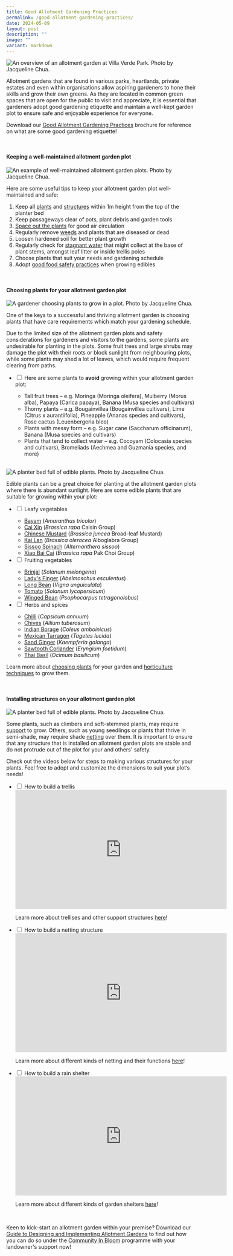 ```yaml
---
title: Good Allotment Gardening Practices
permalink: /good-allotment-gardening-practices/
date: 2024-05-09
layout: post
description: ""
image: ""
variant: markdown
---
```

<section>
	<img title="An overview of an allotment garden at Villa Verde Park. Photo by Jacqueline Chua." src="/images/Garden%20design/VillaVerdeAllotments__2_JacquelineChua.jpg"> 
	
<p>Allotment gardens that are found in various parks, heartlands, private estates and even within organisations allow aspiring gardeners to hone their skills and grow their own greens. As they are located in common green spaces that are open for the public to visit and appreciate, it is essential that gardeners adopt good gardening etiquette and maintain a well-kept garden plot to ensure safe and enjoyable experience for everyone.</p>
	
<p>Download our <a href="/files/good%20allotment%20gardening%20practices%20brochure.pdf">Good Allotment Gardening Practices</a> brochure for reference on what are some good gardening etiquette!</p>
</section>
<br>									 
<section>
	<h4>Keeping a well-maintained allotment garden plot</h4>
	<img title="An example of well-maintained allotment garden plots. Photo by Jacqueline Chua." src="/images/Hardscapes/PlanterBed%20(18).jpg">
	<p>Here are some useful tips to keep your allotment garden plot well-maintained and safe:</p>
	<ol>
		<li>Keep all <a href="/page-index/horticulture-techniques/pruning/"> plants</a> and <a href="/page-index/hardscapes/hardscapes/"> structures</a> within 1m height from the top of the planter bed</li>
		<li>Keep passageways clear of pots, plant debris and garden tools</li>
		<li><a href="/page-index/horticulture-techniques/plant-spacing/"> Space out the plants</a> for good air circulation</li>
		<li>Regularly remove <a href="/page-index/horticulture-techniques/weeding/">weeds</a> and plants that are diseased or dead</li>
		<li>Loosen hardened soil for better plant growth</li>
		<li>Regularly check for <a href="/page-index/housekeeping/keeping-gardens-mosquito-free/">stagnant water</a> that might collect at the base of plant stems, amongst leaf litter or inside trellis poles</li>
		<li>Choose plants that suit your needs and gardening schedule</li>
		<li>Adopt <a href="/files/good%20food%20safety%20practices%20when%20growing%20edibles%20poster.pdf"> good food safety practices</a> when growing edibles
	</li></ol>
</section>
<br> 
<section>
	<h4>Choosing plants for your allotment garden plot</h4>
	<img title="A gardener choosing plants to grow in a plot. Photo by Jacqueline Chua." src="/images/Gardeners/Planting%20(4).jpg">
	<p>One of the keys to a successful and thriving allotment garden is choosing plants that have care requirements which match your gardening schedule.</p>
	<p>Due to the limited size of the allotment garden plots and safety considerations for gardeners and visitors to the gardens, some plants are undesirable for planting in the plots. Some fruit trees and large shrubs may damage the plot with their roots or block sunlight from neighbouring plots, while some plants may shed a lot of leaves, which would require frequent clearing from paths.</p> 
		<ul class="jekyllcodex_accordion">
		<li><input type="checkbox" id="accordion1">
		<label for="accordion1">Here are some plants to <b>avoid</b> growing within your allotment garden plot:</label><div>
			<ul>
				<li>Tall fruit trees – e.g. Moringa (Moringa oleifera), Mulberry (Morus alba), Papaya (Carica papaya), Banana (Musa species and cultivars)</li>
				<li>Thorny plants – e.g. Bougainvillea (Bougainvillea cultivars), Lime (Citrus x aurantiifolia), Pineapple (Ananas species and cultivars), Rose cactus (Leuenbergeria bleo)</li>
				<li>Plants with messy form – e.g. Sugar cane (Saccharum officinarum), Banana (Musa species and cultivars)</li>
				<li>Plants that tend to collect water – e.g. Cocoyam (Colocasia species and cultivars), Bromeliads (Aechmea and Guzmania species, and more)</li>
			</ul>
			</div></li>
			</ul>
</section>
<br>
<section>
	<img title="A planter bed full of edible plants. Photo by Jacqueline Chua." src="/images/Garden%20design/BishanEastZone6_JacChua%20(2).jpg">
	<p>Edible plants can be a great choice for planting at the allotment garden plots where there is abundant sunlight. Here are some edible plants that are suitable for growing within your plot:</p>
	<ul class="jekyllcodex_accordion">
		<li><input type="checkbox" id="accordion2">
		<label for="accordion2">Leafy vegetables</label><div>
			<ul>
				<li><a href="/page-index/edible-plants/bayam">Bayam</a> (<em>Amaranthus tricolor</em>)</li>
				<li><a href="/page-index/edible-plants/cai-xin">Cai Xin</a> (<em>Brassica rapa</em> Caisin Group)</li>
				<li><a href="/page-index/edible-plants/chinese-mustard">Chinese Mustard</a> (<em>Brassica juncea</em> Broad-leaf Mustard)</li>
				<li><a href="/page-index/edible-plants/kai-lan">Kai Lan</a> (<em>Brassica oleracea</em> Alboglabra Group)</li>
				<li><a href="/page-index/edible-plants/sissoo-spinach">Sissoo Spinach</a> (<em>Alternanthera sissoo</em>)</li>
				<li><a href="/page-index/edible-plants/xiao-bai-cai">Xiao Bai Cai</a> (<em>Brassica rapa</em> Pak Choi Group)</li>
			</ul>
			</div></li>
		<li><input type="checkbox" id="accordion3">
		<label for="accordion3">Fruiting vegetables</label><div>
			<ul>
				<li><a href="/page-index/edible-plants/brinjal">Brinjal</a> (<em>Solanum melongena</em>)</li>
				<li><a href="/page-index/edible-plants/ladys-finger">Lady's Finger</a> (<em>Abelmoschus esculentus</em>)</li>
				<li><a href="/page-index/edible-plants/long-bean">Long Bean</a> (<em>Vigna unguiculata</em>)</li>
				<li><a href="/page-index/edible-plants/tomato">Tomato</a> (<em>Solanum lycopersicum</em>)</li>
				<li><a href="/page-index/edible-plants/winged-bean">Winged Bean</a> (<em>Psophocarpus tetragonolobus</em>)</li>
			</ul></div>
		</li>
		<li><input type="checkbox" id="accordion4">
		<label for="accordion4">Herbs and spices</label><div>
			<ul>
				<li><a href="/page-index/edible-plants/chilli">Chilli</a> (<em>Capsicum annuum</em>)</li>
				<li><a href="/page-index/edible-plants/chives">Chives</a> (<em>Allium tuberosum</em>)</li>
				<li><a href="/page-index/edible-plants/indian-borage">Indian Borage</a> (<em>Coleus amboinicus</em>)</li>
				<li><a href="/page-index/edible-plants/mexican-tarragon">Mexican Tarragon</a> (<em>Tagetes lucida</em>)</li>
				<li><a href="/page-index/edible-plants/sand-ginger">Sand Ginger</a> (<em>Kaempferia galanga</em>)</li>
				<li><a href="/page-index/edible-plants/sawtooth-coriander">Sawtooth Coriander</a> (<em>Eryngium foetidum</em>)</li>
				<li><a href="/page-index/edible-plants/thai-basil">Thai Basil</a> (<em>Ocimum basilicum</em>)</li>
			</ul></div>
		</li>
	</ul>
		<p>Learn more about <a href="/page-index/horticulture-techniques/choosing-plants/">choosing plants</a> for your garden and <a href="/learn-more-about-gardening/horticulture-techniques/">horticulture techniques</a> to grow them.</p>
</section>
<br>
<section>
	<h4>Installing structures on your allotment garden plot</h4>
		<img title="A planter bed full of edible plants. Photo by Jacqueline Chua." src="/images/Hardscapes/whitenetting_jacquelinechua.jpg">
	<p>Some plants, such as climbers and soft-stemmed plants, may require <a href="/page-index/hardscapes/staking/">support</a> to grow. Others, such as young seedlings or plants that thrive in semi-shade, may require shade <a href="/page-index/hardscapes/netting/">netting</a> over them. It is important to ensure that any structure that is installed on allotment garden plots are stable and do not protrude out of the plot for your and others' safety.</p>
	<p>Check out the videos below for steps to making various structures for your plants. Feel free to adopt and customize the dimensions to suit your plot’s needs!</p>
	<ul class="jekyllcodex_accordion">
		<li><input type="checkbox" id="accordion5">
		<label for="accordion5">How to build a trellis</label><div>
				<iframe allowfullscreen="" allow="accelerometer; autoplay; clipboard-write; encrypted-media; gyroscope; picture-in-picture; web-share" frameborder="0" title="YouTube video player" src="https://www.youtube.com/embed/Dn8DsL5TNE8?si=QbPynNnHLyqVEUxu" height="315" width="560"></iframe> 						
			<p>Learn more about trellises and other support structures <a href="/page-index/hardscapes/trellises/">here</a>! </p>
			</div>
		</li>
		<li><input type="checkbox" id="accordion6">
					<label for="accordion6">How to build a netting structure</label><div>
				<iframe allowfullscreen="" allow="accelerometer; autoplay; clipboard-write; encrypted-media; gyroscope; picture-in-picture; web-share" frameborder="0" title="YouTube video player" src="https://www.youtube.com/embed/0hTJYGhBNa8?si=LYWj0zjVn2e6XWLf" height="315" width="560"></iframe>
			<p>Learn more about different kinds of netting and their functions <a href="/page-index/hardscapes/netting/">here</a>! </p>
			</div>
		</li>
		<li><input type="checkbox" id="accordion7">
					<label for="accordion7">How to build a rain shelter</label><div>
				<iframe allowfullscreen="" allow="accelerometer; autoplay; clipboard-write; encrypted-media; gyroscope; picture-in-picture; web-share" frameborder="0" title="YouTube video player" src="https://www.youtube.com/embed/AYcnBctE27M?si=MQtnWXERTWeyjvYn" height="315" width="560"></iframe>
				<p>Learn more about different kinds of garden shelters <a href="/page-index/hardscapes/shelters/">here</a>! </p>
			</div>
		</li>
	</ul>
</section>
<br>
<section>
	<p>Keen to kick-start an allotment garden within your premise? Download our <a href="https://go.gov.sg/allotment-guide">Guide to Designing and Implementing Allotment Gardens</a> to find out how you can do so under the <a href="/get-involved/community-gardens/">Community In Bloom</a> programme with your landowner's support now!</p>
</section>